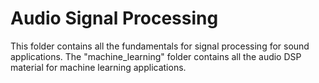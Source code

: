 # Audio Signal Processing
This folder contains all the fundamentals for signal processing for sound applications. 
The "machine_learning" folder contains all the audio DSP material for machine learning applications.
